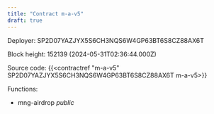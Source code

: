 ```yaml
---
title: "Contract m-a-v5"
draft: true
---
```

Deployer: SP2D07YAZJYX5S6CH3NQS6W4GP63BT6S8CZ88AX6T


 



Block height: 152139 (2024-05-31T02:36:44.000Z)

Source code: {{<contractref "m-a-v5" SP2D07YAZJYX5S6CH3NQS6W4GP63BT6S8CZ88AX6T m-a-v5>}}

Functions:

* mng-airdrop _public_
